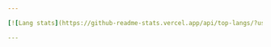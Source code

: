 ```yaml
---

[![Lang stats](https://github-readme-stats.vercel.app/api/top-langs/?username=ch3ngZ&layout=donut)](https://github.com/anuraghazra/github-readme-stats) ![WakaTime stats](https://github-readme-stats.vercel.app/api/wakatime?username=ch3ngZ)

---
```

